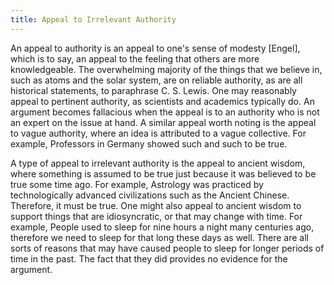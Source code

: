 ```yaml
---
title: Appeal to Irrelevant Authority
---
```


An appeal to authority is an appeal to one's sense of modesty [Engel], which is to say, an appeal to the feeling that others are more knowledgeable. The overwhelming majority of the things that we believe in, such as atoms and the solar system, are on reliable authority, as are all historical statements, to paraphrase C. S. Lewis. One may reasonably appeal to pertinent authority, as scientists and academics typically do. An argument becomes fallacious when the appeal is to an authority who is not an expert on the issue at hand. A similar appeal worth noting is the appeal to vague authority, where an idea is attributed to a vague collective. For example, Professors in Germany showed such and such to be true.

A type of appeal to irrelevant authority is the appeal to ancient wisdom, where something is assumed to be true just because it was believed to be true some time ago. For example, Astrology was practiced by technologically advanced civilizations such as the Ancient Chinese. Therefore, it must be true. One might also appeal to ancient wisdom to support things that are idiosyncratic, or that may change with time. For example, People used to sleep for nine hours a night many centuries ago, therefore we need to sleep for that long these days as well. There are all sorts of reasons that may have caused people to sleep for longer periods of time in the past. The fact that they did provides no evidence for the argument.

